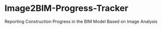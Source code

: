 # Image2BIM-Progress-Tracker
Reporting Construction Progress in the BIM Model Based on Image Analysis
